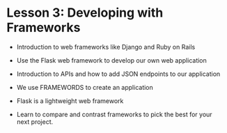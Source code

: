 # Lesson 3: Developing with Frameworks 
* Introduction to web frameworks like Django and Ruby on Rails
* Use the Flask web framework to develop our own web application 
* Introduction to APIs and how to add JSON endpoints to our application 

* We use FRAMEWORDS to create an application 
* Flask is a lightweight web framework 
* Learn to compare and contrast frameworks to pick the best for your next project. 